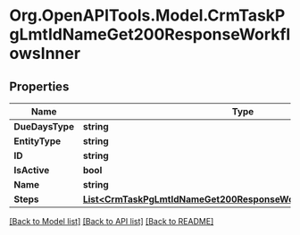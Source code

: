 # Org.OpenAPITools.Model.CrmTaskPgLmtIdNameGet200ResponseWorkflowsInner

## Properties

Name | Type | Description | Notes
------------ | ------------- | ------------- | -------------
**DueDaysType** | **string** |  | [optional] 
**EntityType** | **string** |  | [optional] 
**ID** | **string** |  | [optional] 
**IsActive** | **bool** |  | [optional] 
**Name** | **string** |  | [optional] 
**Steps** | [**List&lt;CrmTaskPgLmtIdNameGet200ResponseWorkflowsInnerStepsInner&gt;**](CrmTaskPgLmtIdNameGet200ResponseWorkflowsInnerStepsInner.md) |  | [optional] 

[[Back to Model list]](../README.md#documentation-for-models) [[Back to API list]](../README.md#documentation-for-api-endpoints) [[Back to README]](../README.md)

